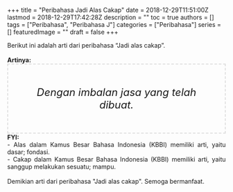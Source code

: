 +++
title = "Peribahasa Jadi Alas Cakap"
date = 2018-12-29T11:51:00Z
lastmod = 2018-12-29T17:42:28Z
description = ""
toc = true
authors = []
tags = ["Peribahasa", "Peribahasa J"]
categories = ["Peribahasa"]
series = []
featuredImage = ""
draft = false
+++

<div dir="ltr" style="text-align: left;" trbidi="on"><div style="text-align: justify;">Berikut ini adalah arti dari peribahasa “Jadi alas cakap”.</div><br /><div style="text-align: justify;"><b>Artinya:</b></div><div style="border: 2px dashed #ddd; font-size: 24px; height: auto; margin: 0 auto; padding: 50px; text-align: center; width: auto;"><i>Dengan imbalan jasa yang telah dibuat.</i></div><div style="text-align: justify;"><b>FYI:</b><br />- Alas dalam Kamus Besar Bahasa Indonesia (KBBI) memiliki arti, yaitu dasar; fondasi.<br />- Cakap dalam Kamus Besar Bahasa Indonesia (KBBI) memiliki arti, yaitu sanggup melakukan sesuatu; mampu.</div><br /><div style="text-align: justify;">Demikian arti dari peribahasa "Jadi alas cakap". Semoga bermanfaat. </div></div>

